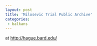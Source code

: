 ```yaml
---
layout: post
title: 'Milosevic Trial Public Archive'
categories:
 - balkans
---
```


at <a href="http://hague.bard.edu/">http://hague.bard.edu/</a>

